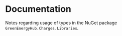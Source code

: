 # Documentation

Notes regarding usage of types in the NuGet package `GreenEnergyHub.Charges.Libraries`.
